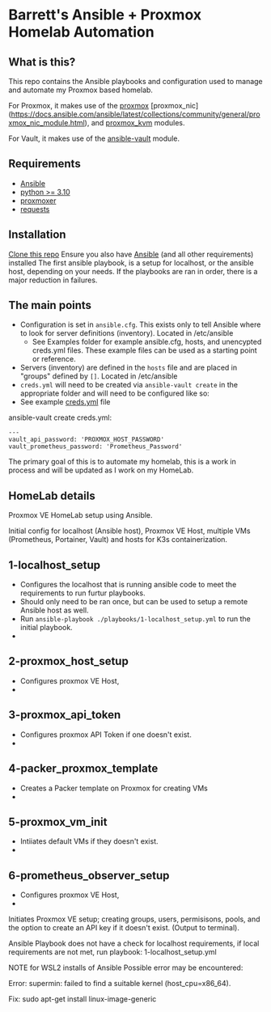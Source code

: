 # Barrett's Ansible + Proxmox Homelab Automation

## What is this?
This repo contains the Ansible playbooks and configuration used to manage and automate my Proxmox based homelab. 

For Proxmox, it makes use of the [proxmox](https://docs.ansible.com/ansible/latest/modules/proxmox_module.html) [proxmox_nic] (https://docs.ansible.com/ansible/latest/collections/community/general/proxmox_nic_module.html), and [proxmox_kvm](https://docs.ansible.com/ansible/latest/modules/proxmox_kvm_module.html) modules.

For Vault, it makes use of the [ansible-vault](https://github.com/ansible-community/ansible-vault) module. 


## Requirements
* [Ansible](https://docs.ansible.com/ansible/latest/installation_guide/index.html)
* [python >= 3.10](https://www.python.org/downloads/)
* [proxmoxer](https://pypi.org/project/proxmoxer/)
* [requests](https://pypi.org/project/requests/)


## Installation
[Clone this repo](https://github.com/barrettsmits/HomeLab)
Ensure you also have [Ansible](https://docs.ansible.com/ansible/latest/installation_guide/index.html) (and all other requirements) installed
The first ansible playbook, is a setup for localhost, or the ansible host, depending on your needs. If the playbooks are ran in order, there is a major reduction in failures.  

## The main points
* Configuration is set in `ansible.cfg`. This exists only to tell Ansible where to look for server definitions (inventory). Located in /etc/ansible
    * See Examples folder for example ansible.cfg, hosts, and unencypted creds.yml files. These example files can be used as a starting point or reference.
* Servers (inventory) are defined in the `hosts` file and are placed in "groups" defined by `[]`. Located in /etc/ansible 
* `creds.yml` will need to be created via `ansible-vault create` in the appropriate folder and will need to be configured like so:
* See example [creds.yml](proxmox/examples/creds.yml.example) file


ansible-vault create creds.yml:

```
---
vault_api_password: 'PROXMOX_HOST_PASSWORD'
vault_prometheus_password: 'Prometheus_Password'
```

The primary goal of this is to automate my homelab, this is a work in process and will be updated as I work on my HomeLab.

## HomeLab details
Proxmox VE HomeLab setup using Ansible.

Initial config for localhost (Ansible host), Proxmox VE Host, multiple VMs (Prometheus, Portainer, Vault) and hosts for K3s containerization.

## 1-localhost_setup 
* Configures the localhost that is running ansible code to meet the requirements to run furtur playbooks.
* Should only need to be ran once, but can be used to setup a remote Ansible host as well.
* Run `ansible-playbook ./playbooks/1-localhost_setup.yml` to run the initial playbook. 
* 

## 2-proxmox_host_setup
* Configures proxmox VE Host, 
* 

## 3-proxmox_api_token
* Configures proxmox API Token if one doesn't exist.  
* 

## 4-packer_proxmox_template
* Creates a Packer template on Proxmox for creating VMs
* 

## 5-proxmox_vm_init
* Intiiates default VMs if they doesn't exist. 
* 

## 6-prometheus_observer_setup
* Configures proxmox VE Host, 
* 


Initiates Proxmox VE setup; creating groups, users, permisisons, pools, and the option to create an API key if it doesn't exist. (Output to terminal). 




Ansible Playbook does not have a check for localhost requirements, if local requirements are not met, run playbook: 1-localhost_setup.yml



NOTE for WSL2 installs of Ansible
Possible error may be encountered: 

Error: supermin: failed to find a suitable kernel (host_cpu=x86_64).

Fix:
sudo apt-get install linux-image-generic